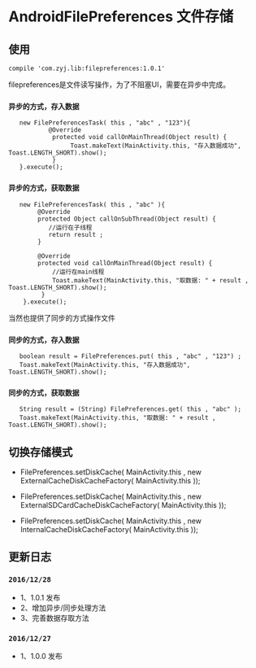 # AndroidFilePreferences 文件存储

## 使用

```
compile 'com.zyj.lib:filepreferences:1.0.1'

```

filepreferences是文件读写操作，为了不阻塞UI，需要在异步中完成。

### `异步的方式，存入数据`

```
   new FilePreferencesTask( this , "abc" , "123"){
           @Override
            protected void callOnMainThread(Object result) {
                 Toast.makeText(MainActivity.this, "存入数据成功", Toast.LENGTH_SHORT).show();
            }
   }.execute();
```
### `异步的方式，获取数据`

```
   new FilePreferencesTask( this , "abc" ){
        @Override
        protected Object callOnSubThread(Object result) {
           //运行在子线程
           return result ;
        }

        @Override
        protected void callOnMainThread(Object result) {
            //运行在main线程
            Toast.makeText(MainActivity.this, "取数据: " + result , Toast.LENGTH_SHORT).show();
         }
    }.execute();

```

当然也提供了同步的方式操作文件

###  `同步的方式，存入数据`

```
   boolean result = FilePreferences.put( this , "abc" , "123") ;
   Toast.makeText(MainActivity.this, "存入数据成功", Toast.LENGTH_SHORT).show();

```

### `同步的方式，获取数据`

```
   String result = (String) FilePreferences.get( this , "abc" );
   Toast.makeText(MainActivity.this, "取数据: " + result , Toast.LENGTH_SHORT).show();
```


## 切换存储模式

- FilePreferences.setDiskCache( MainActivity.this , new ExternalCacheDiskCacheFactory( MainActivity.this ));

- FilePreferences.setDiskCache( MainActivity.this , new ExternalSDCardCacheDiskCacheFactory( MainActivity.this ));

- FilePreferences.setDiskCache( MainActivity.this , new InternalCacheDiskCacheFactory( MainActivity.this ));


## 更新日志

### `2016/12/28`

- 1、1.0.1 发布
- 2、增加异步/同步处理方法
- 3、完善数据存取方法


### `2016/12/27`

- 1、1.0.0 发布


